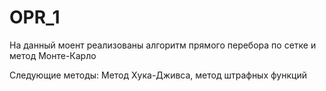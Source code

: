 # OPR_1

На данный моент реализованы алгоритм прямого перебора по сетке и метод Монте-Карло

Следующие методы: Метод Хука-Дживса, метод штрафных функций
